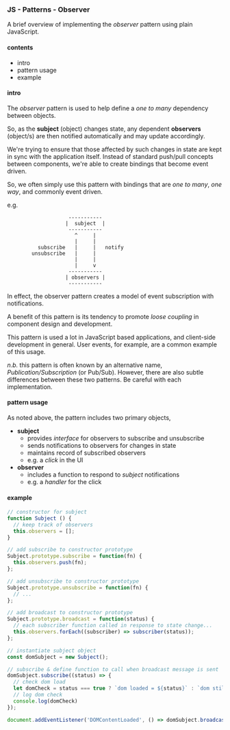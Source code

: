 ### JS - Patterns - Observer

A brief overview of implementing the *observer* pattern using plain JavaScript.

#### contents
* intro
* pattern usage
* example

#### intro
The *observer* pattern is used to help define a *one to many* dependency between objects.

So, as the **subject** (object) changes state, any dependent **observers** (object/s) are then notified automatically and may update accordingly.

We're trying to ensure that those affected by such changes in state are kept in sync with the application itself. Instead of standard push/pull concepts between components, we're able to create bindings that become event driven.

So, we often simply use this pattern with bindings that are *one to many*, *one way*, and commonly event driven.

e.g.


                        -----------
                       |  subject  |
                        -----------
                          ^     |
                          |     |
              subscribe   |     |   notify
            unsubscribe   |     |
                          |     |
                          |     v
                        -----------
                       | observers |
                        -----------


In effect, the observer pattern creates a model of event subscription with notifications.

A benefit of this pattern is its tendency to promote *loose coupling* in component design and development.

This pattern is used a lot in JavaScript based applications, and client-side development in general. User events, for example, are a common example of this usage.

*n.b.* this pattern is often known by an alternative name, *Publication/Subscription* (or Pub/Sub). However, there are also subtle differences between these two patterns. Be careful with each implementation.

#### pattern usage
As noted above, the pattern includes two primary objects,

  * **subject**
    * provides *interface* for observers to subscribe and unsubscribe
    * sends notifications to observers for changes in state
    * maintains record of subscribed observers
    * e.g. a *click* in the UI
  * **observer**
    * includes a function to respond to *subject* notifications
    * e.g. a *handler* for the click

#### example

```javascript
// constructor for subject
function Subject () {
  // keep track of observers
  this.observers = [];
}

// add subscribe to constructor prototype
Subject.prototype.subscribe = function(fn) {
  this.observers.push(fn);
};

// add unsubscribe to constructor prototype
Subject.prototype.unsubscribe = function(fn) {
  // ...
};

// add broadcast to constructor prototype
Subject.prototype.broadcast = function(status) {
  // each subscriber function called in response to state change...
  this.observers.forEach((subscriber) => subscriber(status));
};

// instantiate subject object
const domSubject = new Subject();

// subscribe & define function to call when broadcast message is sent
domSubject.subscribe((status) => {
  // check dom load
  let domCheck = status === true ? `dom loaded = ${status}` : `dom still loading...`;
  // log dom check
  console.log(domCheck)
});

document.addEventListener('DOMContentLoaded', () => domSubject.broadcast(true));
```
